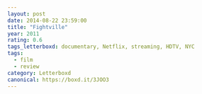 ```yaml
---
layout: post 
date: 2014-08-22 23:59:00
title: "Fightville"
year: 2011
rating: 0.6
tags_letterboxd: documentary, Netflix, streaming, HDTV, NYC
tags:
  - film
  - review
category: Letterboxd
canonical: https://boxd.it/3JOO3
---
```

